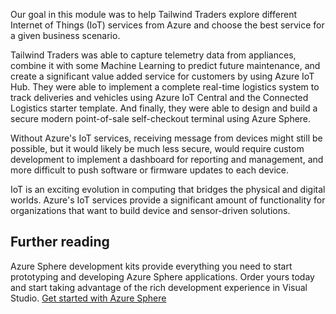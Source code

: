 Our goal in this module was to help Tailwind Traders explore different Internet of Things (IoT) services from Azure and choose the best service for a given business scenario.

Tailwind Traders was able to capture telemetry data from appliances, combine it with some Machine Learning to predict future maintenance, and create a significant value added service for customers by using Azure IoT Hub.   They were able to implement a complete real-time logistics system to track deliveries and vehicles using Azure IoT Central and the Connected Logistics starter template.  And finally, they were able to design and build a secure modern point-of-sale self-checkout terminal using Azure Sphere.

Without Azure's IoT services, receiving message from devices might still be possible, but it would likely be much less secure, would require custom development to implement a dashboard for reporting and management, and more difficult to push software or firmware updates to each device.

IoT is an exciting evolution in computing that bridges the physical and digital worlds.  Azure's IoT services provide a significant amount of functionality for organizations that want to build device and sensor-driven solutions.



## Further reading


Azure Sphere development kits provide everything you need to start prototyping and developing Azure Sphere applications. Order yours today and start taking advantage of the rich development experience in Visual Studio.
[Get started with Azure Sphere](https://azure.microsoft.com/en-us/services/azure-sphere/get-started/)